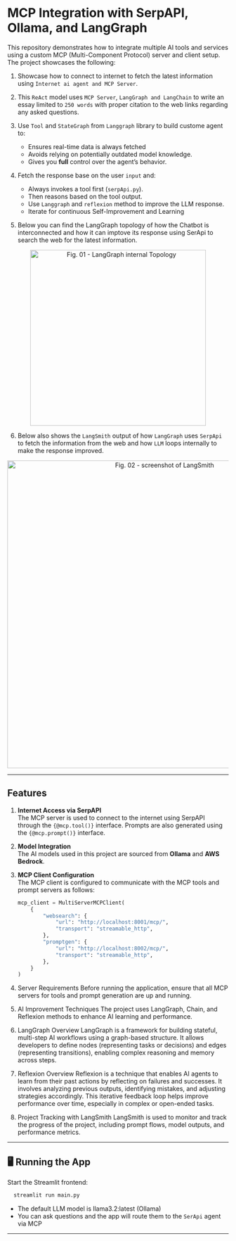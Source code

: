 # MCP Integration with SerpAPI, Ollama, and LangGraph

This repository demonstrates how to integrate multiple AI tools and services using a custom MCP (Multi-Component Protocol) server and client setup. The project showcases the following:

1. Showcase how to connect to internet to fetch the latest information using `Internet ai agent and MCP Server`.

2. This `ReAct` model uses `MCP Server`, `LangGraph and LangChain` to write an essay limited to `250 words` with proper citation to the web links regarding any asked questions.

3. Use `Tool` and `StateGraph` from `Langgraph` library to build custome agent to:
      - Ensures real-time data is always fetched
      - Avoids relying on potentially outdated model knowledge.
      - Gives you **full** control over the agent’s behavior.

4. Fetch the response base on the user `input` and:
      - Always invokes a tool first (`serpApi.py`).
      - Then reasons based on the tool output.
      - Use `Langgraph` and `reflexion` method to improve the LLM response.
      - Iterate for continuous Self-Improvement and Learning

5. Below you can find the LangGraph topology of how the Chatbot is interconnected and how it can imptove its response using SerApi to search the web for the latest information.

<p align="center">
      <img src="./pic/01.png" alt="Fig. 01 - LangGraph internal Topology" width="400" height="400"/>
</p>


6. Below also shows the `LangSmith` output of how `LangGraph` uses `SerpApi` to fetch the information from the web and how `LLM` loops internally to make the response improved.

<p align="center">
      <img src="./pic/02.png" alt="Fig. 02 - screenshot of LangSmith" width="700" height="700"/>
</p>


---

## Features

1. **Internet Access via SerpAPI**  
   The MCP server is used to connect to the internet using SerpAPI through the `{@mcp.tool()}` interface. Prompts are also generated using the `{@mcp.prompt()}` interface.

2. **Model Integration**  
   The AI models used in this project are sourced from **Ollama** and **AWS Bedrock**.

3. **MCP Client Configuration**  
   The MCP client is configured to communicate with the MCP tools and prompt servers as follows:

   ```python
   mcp_client = MultiServerMCPClient(
       {
           "websearch": {
               "url": "http://localhost:8001/mcp/",
               "transport": "streamable_http",
           },
           "promptgen": {
               "url": "http://localhost:8002/mcp/",
               "transport": "streamable_http",
           },
       }
   )
   ```

4. Server Requirements
Before running the application, ensure that all MCP servers for tools and prompt generation are up and running.

5. AI Improvement Techniques
The project uses LangGraph, Chain, and Reflexion methods to enhance AI learning and performance.

6. LangGraph Overview
LangGraph is a framework for building stateful, multi-step AI workflows using a graph-based structure. It allows developers to define nodes (representing tasks or decisions) and edges (representing transitions), enabling complex reasoning and memory across steps.

7. Reflexion Overview
Reflexion is a technique that enables AI agents to learn from their past actions by reflecting on failures and successes. It involves analyzing previous outputs, identifying mistakes, and adjusting strategies accordingly. This iterative feedback loop helps improve performance over time, especially in complex or open-ended tasks.

8. Project Tracking with LangSmith
LangSmith is used to monitor and track the progress of the project, including prompt flows, model outputs, and performance metrics.

---
## 🖥️ Running the App
Start the Streamlit frontend:
```bash
  streamlit run main.py
```

- The default LLM model is llama3.2:latest (Ollama)
- You can ask questions and the app will route them to the `SerApi` agent via MCP
---

